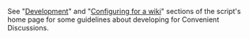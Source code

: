 See "[Development](https://commons.wikimedia.org/wiki/User:Jack_who_built_the_house/Convenient_Discussions#Development)" and "[Configuring for a wiki](https://commons.wikimedia.org/wiki/User:Jack_who_built_the_house/Convenient_Discussions#Configuring_for_a_wiki)" sections of the script's home page for some guidelines about developing for Convenient Discussions.
